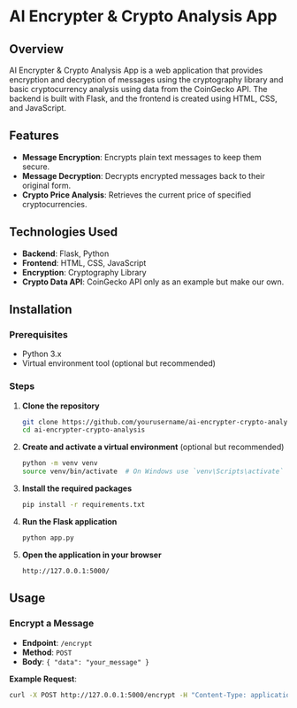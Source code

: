 # AI Encrypter & Crypto Analysis App

## Overview
AI Encrypter & Crypto Analysis App is a web application that provides encryption and decryption of messages using the cryptography library and basic cryptocurrency analysis using data from the CoinGecko API. The backend is built with Flask, and the frontend is created using HTML, CSS, and JavaScript.

## Features
- **Message Encryption**: Encrypts plain text messages to keep them secure.
- **Message Decryption**: Decrypts encrypted messages back to their original form.
- **Crypto Price Analysis**: Retrieves the current price of specified cryptocurrencies.

## Technologies Used
- **Backend**: Flask, Python
- **Frontend**: HTML, CSS, JavaScript
- **Encryption**: Cryptography Library
- **Crypto Data API**: CoinGecko API only as an example but make our own.

## Installation

### Prerequisites
- Python 3.x
- Virtual environment tool (optional but recommended)

### Steps
1. **Clone the repository**
    ```sh
    git clone https://github.com/yourusername/ai-encrypter-crypto-analysis.git
    cd ai-encrypter-crypto-analysis
    ```

2. **Create and activate a virtual environment** (optional but recommended)
    ```sh
    python -m venv venv
    source venv/bin/activate  # On Windows use `venv\Scripts\activate`
    ```

3. **Install the required packages**
    ```sh
    pip install -r requirements.txt
    ```

4. **Run the Flask application**
    ```sh
    python app.py
    ```

5. **Open the application in your browser**
    ```
    http://127.0.0.1:5000/
    ```

## Usage

### Encrypt a Message
- **Endpoint**: `/encrypt`
- **Method**: `POST`
- **Body**: `{ "data": "your_message" }`

**Example Request**:
```sh
curl -X POST http://127.0.0.1:5000/encrypt -H "Content-Type: application/json" -d '{"data": "Hello, World!"}'
